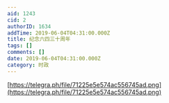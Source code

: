 ```yaml
---
aid: 1243
cid: 2
authorID: 1634
addTime: 2019-06-04T04:31:00.000Z
title: 纪念六四三十周年
tags: []
comments: []
date: 2019-06-04T04:31:00.000Z
category: 时政
---
```


[https://telegra.ph/file/71225e5e574ac556745ad.png](https://telegra.ph/file/71225e5e574ac556745ad.png)
